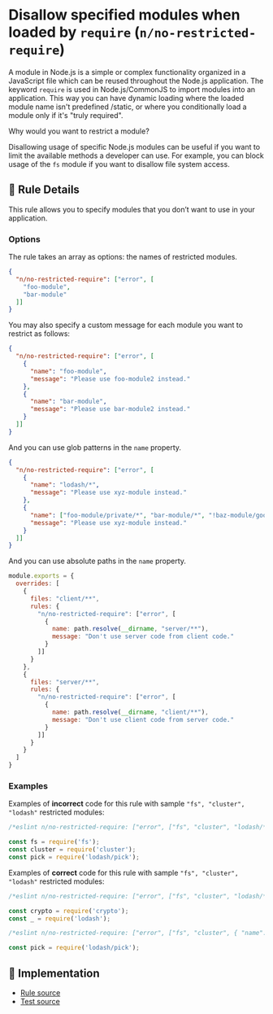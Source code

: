 # Disallow specified modules when loaded by `require` (`n/no-restricted-require`)

<!-- end auto-generated rule header -->

A module in Node.js is a simple or complex functionality organized in a JavaScript file which can be reused throughout the Node.js
application. The keyword `require` is used in Node.js/CommonJS to import modules into an application. This way you can have dynamic loading where the loaded module name isn't predefined /static, or where you conditionally load a module only if it's "truly required".

Why would you want to restrict a module?

Disallowing usage of specific Node.js modules can be useful if you want to limit the available methods a developer can use. For example, you can block usage of the `fs` module if you want to disallow file system access.

## 📖 Rule Details

This rule allows you to specify modules that you don’t want to use in your application.

### Options

The rule takes an array as options: the names of restricted modules.

```json
{
  "n/no-restricted-require": ["error", [
    "foo-module",
    "bar-module"
  ]]
}
```

You may also specify a custom message for each module you want to restrict as follows:

```json
{
  "n/no-restricted-require": ["error", [
    {
      "name": "foo-module",
      "message": "Please use foo-module2 instead."
    },
    {
      "name": "bar-module",
      "message": "Please use bar-module2 instead."
    }
  ]]
}
```

And you can use glob patterns in the `name` property.

```json
{
  "n/no-restricted-require": ["error", [
    {
      "name": "lodash/*",
      "message": "Please use xyz-module instead."
    },
    {
      "name": ["foo-module/private/*", "bar-module/*", "!baz-module/good"],
      "message": "Please use xyz-module instead."
    }
  ]]
}
```

And you can use absolute paths in the `name` property.

```js
module.exports = {
  overrides: [
    {
      files: "client/**",
      rules: {
        "n/no-restricted-require": ["error", [
          {
            name: path.resolve(__dirname, "server/**"),
            message: "Don't use server code from client code."
          }
        ]]
      }
    },
    {
      files: "server/**",
      rules: {
        "n/no-restricted-require": ["error", [
          {
            name: path.resolve(__dirname, "client/**"),
            message: "Don't use client code from server code."
          }
        ]]
      }
    }
  ]
}
```

### Examples

Examples of **incorrect** code for this rule with sample `"fs", "cluster", "lodash"` restricted modules:

```js
/*eslint n/no-restricted-require: ["error", ["fs", "cluster", "lodash/*"]]*/

const fs = require('fs');
const cluster = require('cluster');
const pick = require('lodash/pick');
```

Examples of **correct** code for this rule with sample `"fs", "cluster", "lodash"` restricted modules:

```js
/*eslint n/no-restricted-require: ["error", ["fs", "cluster", "lodash/*"]]*/

const crypto = require('crypto');
const _ = require('lodash');
```

```js
/*eslint n/no-restricted-require: ["error", ["fs", "cluster", { "name": ["lodash/*", "!lodash/pick"] }]]*/

const pick = require('lodash/pick');
```

## 🔎 Implementation

- [Rule source](https://github.com/eslint-community/eslint-plugin-n/tree/master/lib/rules/no-restricted-require.js)
- [Test source](https://github.com/eslint-community/eslint-plugin-n/tree/master/tests/lib/rules/no-restricted-require.js)
